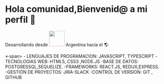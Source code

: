 
### <h1>Hola comunidad,Bienvenid@ a mi perfil 👋</h1> 
<p>Desarrollando desde <img  widht="50" height="50" src="https://images.emojiterra.com/google/noto-emoji/v2.028/128px/1f1e6-1f1f7.png"> Argentina hacia el 🌎<p>
  <-span>
    -  LENGUAJES DE PROGRAMACION:
          JAVASCRIPT, TYPESCRIPT
    -TECNOLOGIAS WEB:
          HTML5, CSS3 ,NODE.JS
    -BASE DE DATOS:
          POSTGRESSQL,SEQUELIZE.
    -FRAMEWORKS:
          REACT.JS, REDUX,EXPRESS.
    -GESTIÓN DE PROYECTOS:
          JIRA-SLACK
    -CONTROL DE VERSION:
          GIT , GITHUB
  </span->
<!--
**DeeRo-dev/DeeRo-dev** is a ✨ _special_ ✨ repository because its `README.md` (this file) appears on your GitHub profile.

Here are some ideas to get you started:

- 🔭 I’m currently working on ...
- 🌱 Actualmente estoy aprendiendo a aprender
- 👯 I’m looking to collaborate on ...
- 🤔 I’m looking for help with ...
- 💬 Ask me about ...
- 📫 How to reach me: ...
- 😄 Pronouns: ...
- ⚡ Fun fact: ...
-->
🌱 Actualmente estoy aprendiendo a aprender

